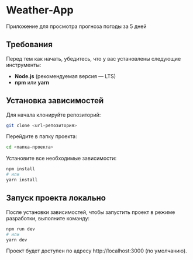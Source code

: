 # Weather-App

Приложение для просмотра прогноза погоды за 5 дней

## Требования

Перед тем как начать, убедитесь, что у вас установлены следующие инструменты:

- **Node.js** (рекомендуемая версия — LTS)
- **npm** или **yarn**

## Установка зависимостей

Для начала клонируйте репозиторий:

```bash
git clone <url-репозитория>
```

Перейдите в папку проекта:

```bash
cd <папка-проекта>
```

Установите все необходимые зависимости:

```bash
npm install
# или
yarn install
```

## Запуск проекта локально

После установки зависимостей, чтобы запустить проект в режиме разработки, выполните команду:

```bash
npm run dev
# или
yarn dev
```

Проект будет доступен по адресу http://localhost:3000 (по умолчанию).
